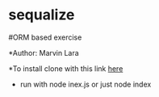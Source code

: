 # sequalize
#ORM based exercise

*Author: Marvin Lara

*To install clone with this link [here](https://github.com/Marvoro53/sequalize.git)

* run with node inex.js or just node index

